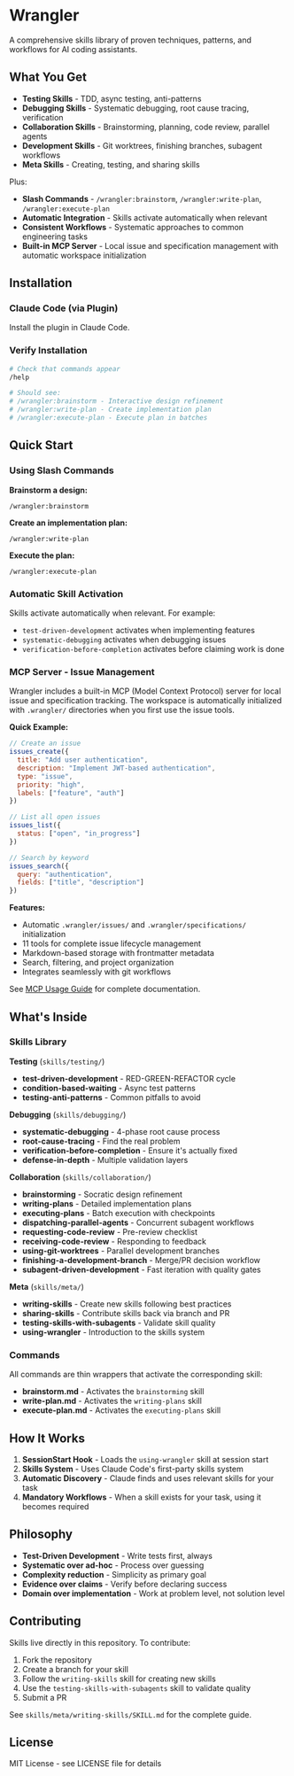 # Wrangler

A comprehensive skills library of proven techniques, patterns, and workflows for AI coding assistants.

## What You Get

- **Testing Skills** - TDD, async testing, anti-patterns
- **Debugging Skills** - Systematic debugging, root cause tracing, verification
- **Collaboration Skills** - Brainstorming, planning, code review, parallel agents
- **Development Skills** - Git worktrees, finishing branches, subagent workflows
- **Meta Skills** - Creating, testing, and sharing skills

Plus:
- **Slash Commands** - `/wrangler:brainstorm`, `/wrangler:write-plan`, `/wrangler:execute-plan`
- **Automatic Integration** - Skills activate automatically when relevant
- **Consistent Workflows** - Systematic approaches to common engineering tasks
- **Built-in MCP Server** - Local issue and specification management with automatic workspace initialization

## Installation

### Claude Code (via Plugin)

Install the plugin in Claude Code.

### Verify Installation

```bash
# Check that commands appear
/help

# Should see:
# /wrangler:brainstorm - Interactive design refinement
# /wrangler:write-plan - Create implementation plan
# /wrangler:execute-plan - Execute plan in batches
```

## Quick Start

### Using Slash Commands

**Brainstorm a design:**
```
/wrangler:brainstorm
```

**Create an implementation plan:**
```
/wrangler:write-plan
```

**Execute the plan:**
```
/wrangler:execute-plan
```

### Automatic Skill Activation

Skills activate automatically when relevant. For example:
- `test-driven-development` activates when implementing features
- `systematic-debugging` activates when debugging issues
- `verification-before-completion` activates before claiming work is done

### MCP Server - Issue Management

Wrangler includes a built-in MCP (Model Context Protocol) server for local issue and specification tracking. The workspace is automatically initialized with `.wrangler/` directories when you first use the issue tools.

**Quick Example:**
```javascript
// Create an issue
issues_create({
  title: "Add user authentication",
  description: "Implement JWT-based authentication",
  type: "issue",
  priority: "high",
  labels: ["feature", "auth"]
})

// List all open issues
issues_list({
  status: ["open", "in_progress"]
})

// Search by keyword
issues_search({
  query: "authentication",
  fields: ["title", "description"]
})
```

**Features:**
- Automatic `.wrangler/issues/` and `.wrangler/specifications/` initialization
- 11 tools for complete issue lifecycle management
- Markdown-based storage with frontmatter metadata
- Search, filtering, and project organization
- Integrates seamlessly with git workflows

See [MCP Usage Guide](docs/MCP-USAGE.md) for complete documentation.

## What's Inside

### Skills Library

**Testing** (`skills/testing/`)
- **test-driven-development** - RED-GREEN-REFACTOR cycle
- **condition-based-waiting** - Async test patterns
- **testing-anti-patterns** - Common pitfalls to avoid

**Debugging** (`skills/debugging/`)
- **systematic-debugging** - 4-phase root cause process
- **root-cause-tracing** - Find the real problem
- **verification-before-completion** - Ensure it's actually fixed
- **defense-in-depth** - Multiple validation layers

**Collaboration** (`skills/collaboration/`)
- **brainstorming** - Socratic design refinement
- **writing-plans** - Detailed implementation plans
- **executing-plans** - Batch execution with checkpoints
- **dispatching-parallel-agents** - Concurrent subagent workflows
- **requesting-code-review** - Pre-review checklist
- **receiving-code-review** - Responding to feedback
- **using-git-worktrees** - Parallel development branches
- **finishing-a-development-branch** - Merge/PR decision workflow
- **subagent-driven-development** - Fast iteration with quality gates

**Meta** (`skills/meta/`)
- **writing-skills** - Create new skills following best practices
- **sharing-skills** - Contribute skills back via branch and PR
- **testing-skills-with-subagents** - Validate skill quality
- **using-wrangler** - Introduction to the skills system

### Commands

All commands are thin wrappers that activate the corresponding skill:

- **brainstorm.md** - Activates the `brainstorming` skill
- **write-plan.md** - Activates the `writing-plans` skill
- **execute-plan.md** - Activates the `executing-plans` skill

## How It Works

1. **SessionStart Hook** - Loads the `using-wrangler` skill at session start
2. **Skills System** - Uses Claude Code's first-party skills system
3. **Automatic Discovery** - Claude finds and uses relevant skills for your task
4. **Mandatory Workflows** - When a skill exists for your task, using it becomes required

## Philosophy

- **Test-Driven Development** - Write tests first, always
- **Systematic over ad-hoc** - Process over guessing
- **Complexity reduction** - Simplicity as primary goal
- **Evidence over claims** - Verify before declaring success
- **Domain over implementation** - Work at problem level, not solution level

## Contributing

Skills live directly in this repository. To contribute:

1. Fork the repository
2. Create a branch for your skill
3. Follow the `writing-skills` skill for creating new skills
4. Use the `testing-skills-with-subagents` skill to validate quality
5. Submit a PR

See `skills/meta/writing-skills/SKILL.md` for the complete guide.

## License

MIT License - see LICENSE file for details
